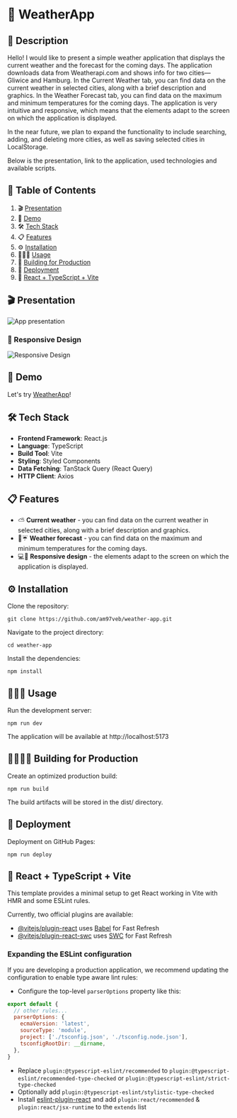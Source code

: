 # 🧾 WeatherApp

## 📖 Description

Hello!
I would like to present a simple weather application that displays the current weather and the forecast for the coming days.
The application downloads data from Weatherapi.com and shows info for two cities—Gliwice and Hamburg.
In the Current Weather tab, you can find data on the current weather in selected cities, along with a brief description and graphics.
In the Weather Forecast tab, you can find data on the maximum and minimum temperatures for the coming days.
The application is very intuitive and responsive, which means that the elements adapt to the screen on which the application is displayed.

In the near future, we plan to expand the functionality to include searching, adding, and deleting more cities, as well as saving selected cities in LocalStorage.

Below is the presentation, link to the application, used technologies and available scripts.

## 📌 Table of Contents

1. 🎬 [Presentation](#presentation)
2. 🎥 [Demo](#demo)
3. 🛠️ [Tech Stack](#tech-stack)
4. 📋 [Features](#features)
5. ⚙ [Installation](#instalation)
6. 👨🏻‍💻 [Usage](#usage)
7. 🧱 [Building for Production](#building-for-production)
8. 🚀 [Deployment](#deployment)
9. 🔧 [React + TypeScript + Vite](#react-typescript-vite)

## 🎬 Presentation

![App presentation](./README%20files/appPresentation.gif)

### 📐 Responsive Design

![Responsive Design](./README%20files/responsivePresentation.gif)

## 🎥 Demo

Let's try [WeatherApp](https://am97veb.github.io/weather-app/)!

## 🛠️ Tech Stack

- **Frontend Framework**: React.js
- **Language**: TypeScript
- **Build Tool**: Vite
- **Styling**: Styled Components
- **Data Fetching**: TanStack Query (React Query)
- **HTTP Client**: Axios

## 📋 Features

- ⛅ **Current weather** - you can find data on the current weather in selected cities, along with a brief description and graphics.
- 📅☔ **Weather forecast** - you can find data on the maximum and minimum temperatures for the coming days.
- 💻📱 **Responsive design** - the elements adapt to the screen on which the application is displayed.

## ⚙ Installation

Clone the repository:

```
git clone https://github.com/am97veb/weather-app.git
```

Navigate to the project directory:

```
cd weather-app
```

Install the dependencies:

```
npm install
```

## 👨🏻‍💻 Usage

Run the development server:

```
npm run dev
```

The application will be available at http://localhost:5173

## 👷🏻‍♂️🧱 Building for Production

Create an optimized production build:

```
npm run build
```

The build artifacts will be stored in the dist/ directory.

## 🚀 Deployment

Deployment on GitHub Pages:

```
npm run deploy
```

## 🔧 React + TypeScript + Vite

This template provides a minimal setup to get React working in Vite with HMR and some ESLint rules.

Currently, two official plugins are available:

- [@vitejs/plugin-react](https://github.com/vitejs/vite-plugin-react/blob/main/packages/plugin-react/README.md) uses [Babel](https://babeljs.io/) for Fast Refresh
- [@vitejs/plugin-react-swc](https://github.com/vitejs/vite-plugin-react-swc) uses [SWC](https://swc.rs/) for Fast Refresh

### Expanding the ESLint configuration

If you are developing a production application, we recommend updating the configuration to enable type aware lint rules:

- Configure the top-level `parserOptions` property like this:

```js
export default {
  // other rules...
  parserOptions: {
    ecmaVersion: 'latest',
    sourceType: 'module',
    project: ['./tsconfig.json', './tsconfig.node.json'],
    tsconfigRootDir: __dirname,
  },
}
```

- Replace `plugin:@typescript-eslint/recommended` to `plugin:@typescript-eslint/recommended-type-checked` or `plugin:@typescript-eslint/strict-type-checked`
- Optionally add `plugin:@typescript-eslint/stylistic-type-checked`
- Install [eslint-plugin-react](https://github.com/jsx-eslint/eslint-plugin-react) and add `plugin:react/recommended` & `plugin:react/jsx-runtime` to the `extends` list
